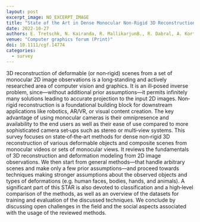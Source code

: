 ```yaml
---
layout: post
excerpt_image: NO_EXCERPT_IMAGE
title: "State of the Art in Dense Monocular Non‐Rigid 3D Reconstruction"
date: 2022-10-27
authors: E. Tretschk, N. Kairanda, R. MallikarjunB., R. Dabral, A. Kortylewski, B. Egger, M. Habermann, P. Fua, C. Theobalt & V. Golyanik
venue: "Computer graphics forum (Print)"
doi: 10.1111/cgf.14774
categories:
  - survey
---
```

3D reconstruction of deformable (or non‐rigid) scenes from a set of monocular 2D image observations is a long‐standing and actively researched area of computer vision and graphics. It is an ill‐posed inverse problem, since—without additional prior assumptions—it permits infinitely many solutions leading to accurate projection to the input 2D images. Non‐rigid reconstruction is a foundational building block for downstream applications like robotics, AR/VR, or visual content creation. The key advantage of using monocular cameras is their omnipresence and availability to the end users as well as their ease of use compared to more sophisticated camera set‐ups such as stereo or multi‐view systems. This survey focuses on state‐of‐the‐art methods for dense non‐rigid 3D reconstruction of various deformable objects and composite scenes from monocular videos or sets of monocular views. It reviews the fundamentals of 3D reconstruction and deformation modeling from 2D image observations. We then start from general methods—that handle arbitrary scenes and make only a few prior assumptions—and proceed towards techniques making stronger assumptions about the observed objects and types of deformations (e.g. human faces, bodies, hands, and animals). A significant part of this STAR is also devoted to classification and a high‐level comparison of the methods, as well as an overview of the datasets for training and evaluation of the discussed techniques. We conclude by discussing open challenges in the field and the social aspects associated with the usage of the reviewed methods.
